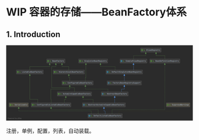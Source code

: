 # WIP 容器的存储——BeanFactory体系

## 1. Introduction

![DefaultListableBeanFactory](../../../../.gitbook/assets/defaultlistablebeanfactory.png)

注册，单例，配置，列表，自动装载。





